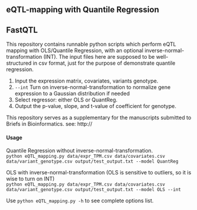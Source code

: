 ## eQTL-mapping with Quantile Regression

## FastQTL

This repository contains runnable python scripts which perform eQTL mapping with OLS/Quantile Regression, with an optional inverse-normal-transformation (INT). The input files here are supposed to be well-structured in csv format, just for the purpose of demonstrate quantile regression.

1. Input the expression matrix, covariates, variants genotype.
2. `--int` Turn on inverse-normal-transformation to normalize gene expression to a Gaussian distribution if needed
3. Select regressor: either OLS or QuantReg.
4. Output the p-value, slope, and t-value of coefficient for genotype.

This repository serves as a supplementary for the manuscripts submitted to Briefs in Bioinformatics. see: http://

#### Usage

Quantile Regression without inverse-normal-transformation.  
`python eQTL_mapping.py data/expr_TPM.csv data/covariates.csv data/variant_genotype.csv output/test_output.txt --model QuantReg`

OLS with inverse-normal-transformation (OLS is sensitive to outliers, so it is wise to turn on INT)  
`python eQTL_mapping.py data/expr_TPM.csv data/covariates.csv data/variant_genotype.csv output/test_output.txt --model OLS --int`

Use `python eQTL_mapping.py -h` to see complete options list.
